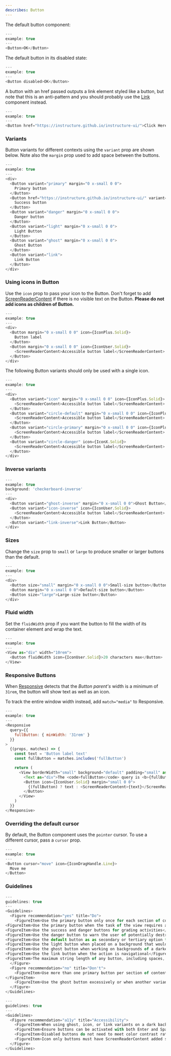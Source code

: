 ```yaml
---
describes: Button
---
```


The default button component:

```js
---
example: true
---
<Button>OK</Button>
```

The default button in its disabled state:

```js
---
example: true
---
<Button disabled>OK</Button>
```

A button with an href passed outputs a link element styled like a button, but note that
this is an anti-pattern and you should probably use the [Link](#Link) component instead.

```js
---
example: true
---
<Button href="https://instructure.github.io/instructure-ui/">Click Here</Button>
```

### Variants
Button variants for different contexts using the `variant` prop are shown below. Note also
the `margin` prop used to add space between the buttons.

```js
---
example: true
---
<div>
  <Button variant="primary" margin="0 x-small 0 0">
    Primary button
  </Button>
  <Button href="https://instructure.github.io/instructure-ui/" variant="success" margin="0 x-small 0 0">
    Success button
  </Button>
  <Button variant="danger" margin="0 x-small 0 0">
    Danger button
  </Button>
  <Button variant="light" margin="0 x-small 0 0">
    Light Button
  </Button>
  <Button variant="ghost" margin="0 x-small 0 0">
    Ghost Button
  </Button>
  <Button variant="link">
    Link Button
  </Button>
</div>
```

### Using icons in Button
Use the `icon` prop to pass your icon to the Button. Don't forget to add [ScreenReaderContent](#ScreenReaderContent)
if there is no visible text on the Button. **Please do not add icons as children of Button.**

```js
---
example: true
---
<div>
  <Button margin="0 x-small 0 0" icon={IconPlus.Solid}>
    Button label
  </Button>
  <Button margin="0 x-small 0 0" icon={IconUser.Solid}>
    <ScreenReaderContent>Accessible button label</ScreenReaderContent>
  </Button>
</div>
```

The following Button variants should only be used with a single icon.

```js
---
example: true
---
<div>
  <Button variant="icon" margin="0 x-small 0 0" icon={IconPlus.Solid}>
    <ScreenReaderContent>Accessible button label</ScreenReaderContent>
  </Button>
  <Button variant="circle-default" margin="0 x-small 0 0" icon={IconPlus.Solid}>
    <ScreenReaderContent>Accessible button label</ScreenReaderContent>
  </Button>
  <Button variant="circle-primary" margin="0 x-small 0 0" icon={IconPlus.Solid}>
    <ScreenReaderContent>Accessible button label</ScreenReaderContent>
  </Button>
  <Button variant="circle-danger" icon={IconX.Solid}>
    <ScreenReaderContent>Accessible button label</ScreenReaderContent>
  </Button>
</div>
```

### Inverse variants

```js
---
example: true
background: 'checkerboard-inverse'
---
<div>
  <Button variant="ghost-inverse" margin="0 x-small 0 0">Ghost Button</Button>
  <Button variant="icon-inverse" icon={IconUser.Solid}>
    <ScreenReaderContent>Accessible button label</ScreenReaderContent>
  </Button>
  <Button variant="link-inverse">Link Button</Button>
</div>
```

### Sizes
Change the `size` prop to `small` or `large` to produce smaller or larger buttons than the default.

```js
---
example: true
---
<div>
  <Button size="small" margin="0 x-small 0 0">Small-size button</Button>
  <Button margin="0 x-small 0 0">Default-size button</Button>
  <Button size="large">Large-size button</Button>
</div>
```

### Fluid width
Set the `fluidWidth` prop if you want the button to fill the width of its container element
and wrap the text.

```js
---
example: true
---
<View as="div" width="10rem">
  <Button fluidWidth icon={IconUser.Solid}>20 characters max</Button>
</View>
```

### Responsive Buttons

When [Responsive](#Responsive) detects that the _Button parent's_ width is a
minimum of `31rem`, the button will show text as well as an icon.

To track the entire window width instead, add `match="media"` to Responsive.

```js
---
example: true
---
<Responsive
  query={{
    fullButton: { minWidth: '31rem' }
  }}
>
  {(props, matches) => {
    const text = 'Button label text'
    const fullButton = matches.includes('fullButton')

    return (
      <View borderWidth="small" background="default" padding="small" as="div">
        <Text as="div">The <code>fullButton</code> query is <b>{fullButton ? 'true' : 'false'}</b>.</Text>
        <Button icon={IconUser.Solid} margin="small 0 0">
          {(fullButton) ? text : <ScreenReaderContent>{text}</ScreenReaderContent>}
        </Button>
      </View>
    )
  }}
</Responsive>
```

### Overriding the default cursor

By default, the Button component uses the `pointer` cursor. To use a different
cursor, pass a `cursor` prop.

```js
---
example: true
---
<Button cursor="move" icon={IconDragHandle.Line}>
  Move me
</Button>
```
### Guidelines

```js
---
guidelines: true
---
<Guidelines>
  <Figure recommendation="yes" title="Do">
    <FigureItem>Use the primary button only once for each section of content</FigureItem>
<FigureItem>Use the primary button when the task of the view requires an action to be taken</FigureItem>
<FigureItem>Use the success and danger buttons for grading activities</FigureItem>
<FigureItem>Use the danger button to warn the user of potentially destructive actions</FigureItem>
<FigureItem>Use the default button as as secondary or tertiary option for actions such as Cancel</FigureItem>
<FigureItem>Use the light button when placed on a background that would match the default button background (example: ModalFooter)</FigureItem>
<FigureItem>Use the ghost button when working on backgrounds of a darker color or when you need to give a subtle color treatment</FigureItem>
<FigureItem>Use the link button when the action is navigational</FigureItem>
<FigureItem>The maximum string length of any button, including spaces, should be 20 characters</FigureItem>
  </Figure>
  <Figure recommendation="no" title="Don't">
    <FigureItem>Use more than one primary button per section of content
</FigureItem>
    <FigureItem>Use the ghost button excessively or when another variant would work</FigureItem>
  </Figure>
</Guidelines>
```

```js
---
guidelines: true
---
<Guidelines>
  <Figure recommendation="a11y" title="Accessibility">
    <FigureItem>When using ghost, icon, or link variants on a dark background, use the <code>*-inverse</code> variant to ensure adequate contrast</FigureItem>
    <FigureItem>Ensure buttons can be activated with both Enter and Spacebar keys</FigureItem>
    <FigureItem>Disabled buttons do not need to meet color contrast ratio requirements or receive keyboard focus but should be read as "disabled" or "dimmed" by screen readers</FigureItem>
    <FigureItem>Icon only buttons must have ScreenReaderContent added so screen readers indicate what the button is used for</FigureItem>
  </Figure>
</Guidelines>
```
